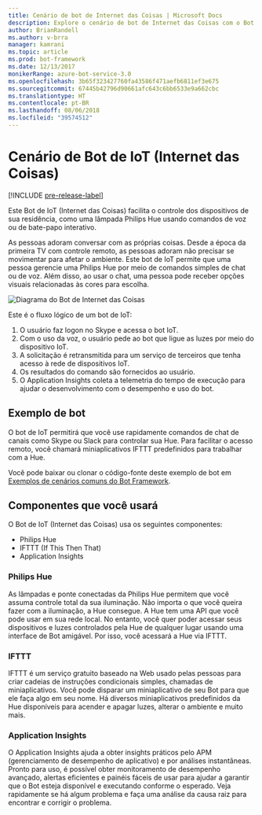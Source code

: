 ```yaml
---
title: Cenário de bot de Internet das Coisas | Microsoft Docs
description: Explore o cenário de bot de Internet das Coisas com o Bot Framework.
author: BrianRandell
ms.author: v-brra
manager: kamrani
ms.topic: article
ms.prod: bot-framework
ms.date: 12/13/2017
monikerRange: azure-bot-service-3.0
ms.openlocfilehash: 3b65f323427760fa43586f471aefb6811ef3e675
ms.sourcegitcommit: 67445b42796d90661afc643c6bb6533e9a662cbc
ms.translationtype: HT
ms.contentlocale: pt-BR
ms.lasthandoff: 08/06/2018
ms.locfileid: "39574512"
---
```

# <a name="internet-of-things-iot-bot-scenario"></a>Cenário de Bot de IoT (Internet das Coisas)

[!INCLUDE [pre-release-label](includes/pre-release-label-v3.md)]

Este Bot de IoT (Internet das Coisas) facilita o controle dos dispositivos de sua residência, como uma lâmpada Philips Hue usando comandos de voz ou de bate-papo interativo.

As pessoas adoram conversar com as próprias coisas. Desde a época da primeira TV com controle remoto, as pessoas adoram não precisar se movimentar para afetar o ambiente. Este bot de IoT permite que uma pessoa gerencie uma Philips Hue por meio de comandos simples de chat ou de voz. Além disso, ao usar o chat, uma pessoa pode receber opções visuais relacionadas às cores para escolha.

![Diagrama do Bot de Internet das Coisas](~/media/scenarios/bot-service-scenario-iot-bot.png)

Este é o fluxo lógico de um bot de IoT:

1. O usuário faz logon no Skype e acessa o bot IoT.
2. Com o uso da voz, o usuário pede ao bot que ligue as luzes por meio do dispositivo IoT.
3. A solicitação é retransmitida para um serviço de terceiros que tenha acesso à rede de dispositivos IoT.
4. Os resultados do comando são fornecidos ao usuário.
5. O Application Insights coleta a telemetria do tempo de execução para ajudar o desenvolvimento com o desempenho e uso do bot.

## <a name="sample-bot"></a>Exemplo de bot
O bot de IoT permitirá que você use rapidamente comandos de chat de canais como Skype ou Slack para controlar sua Hue. Para facilitar o acesso remoto, você chamará miniaplicativos IFTTT predefinidos para trabalhar com a Hue.

Você pode baixar ou clonar o código-fonte deste exemplo de bot em [Exemplos de cenários comuns do Bot Framework](https://aka.ms/bot/scenarios).

## <a name="components-youll-use"></a>Componentes que você usará
O Bot de IoT (Internet das Coisas) usa os seguintes componentes:
-   Philips Hue
-   IFTTT (If This Then That)
-   Application Insights

### <a name="philips-hue"></a>Philips Hue
As lâmpadas e ponte conectadas da Philips Hue permitem que você assuma controle total da sua iluminação. Não importa o que você queira fazer com a iluminação, a Hue consegue. A Hue tem uma API que você pode usar em sua rede local. No entanto, você quer poder acessar seus dispositivos e luzes controlados pela Hue de qualquer lugar usando uma interface de Bot amigável. Por isso, você acessará a Hue via IFTTT.

### <a name="ifttt"></a>IFTTT
IFTTT é um serviço gratuito baseado na Web usado pelas pessoas para criar cadeias de instruções condicionais simples, chamadas de miniaplicativos. Você pode disparar um miniaplicativo de seu Bot para que ele faça algo em seu nome. Há diversos miniaplicativos predefinidos da Hue disponíveis para acender e apagar luzes, alterar o ambiente e muito mais.

### <a name="application-insights"></a>Application Insights
O Application Insights ajuda a obter insights práticos pelo APM (gerenciamento de desempenho de aplicativo) e por análises instantâneas. Pronto para uso, é possível obter monitoramento de desempenho avançado, alertas eficientes e painéis fáceis de usar para ajudar a garantir que o Bot esteja disponível e executando conforme o esperado. Veja rapidamente se há algum problema e faça uma análise da causa raiz para encontrar e corrigir o problema.
